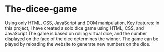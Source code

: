 # The-dicee-game
Using only HTML, CSS, JavaScript and DOM manipulation, Key features: In this project, I have created a solo dice game using HTML, CSS, and JavaScript The game is based on rolling virtual dice, and the number displayed on the face of the dice determines the winner. The game can be played by reloading the website to generate new numbers on the dice. 

